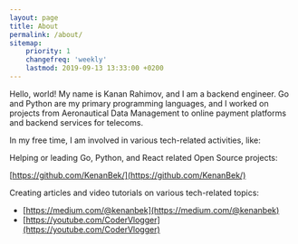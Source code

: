 ```yaml
---
layout: page
title: About
permalink: /about/
sitemap:
    priority: 1
    changefreq: 'weekly'
    lastmod: 2019-09-13 13:33:00 +0200
---
```


Hello, world! My name is Kanan Rahimov, and I am a backend engineer. Go and Python are my primary programming languages, and I worked on projects from Aeronautical Data Management to online payment platforms and backend services for telecoms.

In my free time, I am involved in various tech-related activities, like:

Helping or leading Go, Python, and React related Open Source projects:

[https://github.com/KenanBek/](https://github.com/KenanBek/)

Creating articles and video tutorials on various tech-related topics:

- [https://medium.com/@kenanbek](https://medium.com/@kenanbek)
- [https://youtube.com/CoderVlogger](https://youtube.com/CoderVlogger)
